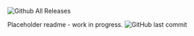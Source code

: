 ![Github All Releases](https://img.shields.io/github/downloads/ross-g/io_pdx_mesh/total.svg) 
 
Placeholder readme - work in progress. 
![GitHub last commit](https://img.shields.io/github/last-commit/google/skia.svg) 